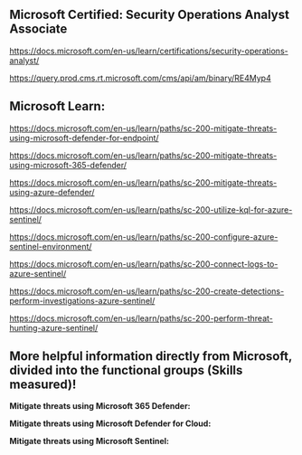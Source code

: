 Microsoft Certified: Security Operations Analyst Associate
-------------------
https://docs.microsoft.com/en-us/learn/certifications/security-operations-analyst/

https://query.prod.cms.rt.microsoft.com/cms/api/am/binary/RE4Myp4

Microsoft Learn:
-------------------

https://docs.microsoft.com/en-us/learn/paths/sc-200-mitigate-threats-using-microsoft-defender-for-endpoint/

https://docs.microsoft.com/en-us/learn/paths/sc-200-mitigate-threats-using-microsoft-365-defender/

https://docs.microsoft.com/en-us/learn/paths/sc-200-mitigate-threats-using-azure-defender/

https://docs.microsoft.com/en-us/learn/paths/sc-200-utilize-kql-for-azure-sentinel/

https://docs.microsoft.com/en-us/learn/paths/sc-200-configure-azure-sentinel-environment/

https://docs.microsoft.com/en-us/learn/paths/sc-200-connect-logs-to-azure-sentinel/

https://docs.microsoft.com/en-us/learn/paths/sc-200-create-detections-perform-investigations-azure-sentinel/

https://docs.microsoft.com/en-us/learn/paths/sc-200-perform-threat-hunting-azure-sentinel/

More helpful information directly from Microsoft, divided into the functional groups (Skills measured)!
-------------------

**Mitigate threats using Microsoft 365 Defender:**

**Mitigate threats using Microsoft Defender for Cloud:**

**Mitigate threats using Microsoft Sentinel:**
